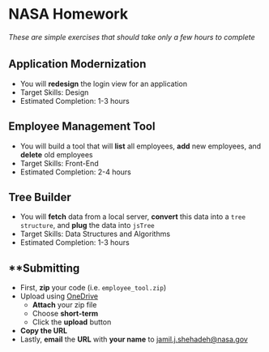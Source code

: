 # NASA Homework

###### These are simple exercises that should take only a few hours to complete



## Application Modernization
- You will **redesign** the login view for an application 
- Target Skills: Design
- Estimated Completion: 1-3 hours 


## Employee Management Tool
- You will build a tool that will **list** all employees, **add** new employees, and **delete** old employees
- Target Skills: Front-End
- Estimated Completion: 2-4 hours 


## Tree Builder
- You will **fetch** data from a local server, **convert** this data into a `tree structure`, and **plug** the data into `jsTree`
- Target Skills: Data Structures and Algorithms 
- Estimated Completion: 1-3 hours 



## \*\*Submitting
- First, **zip** your code (i.e. `employee_tool.zip`)
- Upload using [OneDrive](https://opendrive.gsfc.nasa.gov)
	- **Attach** your zip file
	- Choose **short-term** 
	- Click the **upload** button
- **Copy the URL**
- Lastly, **email** the **URL** with **your name** to jamil.j.shehadeh@nasa.gov
